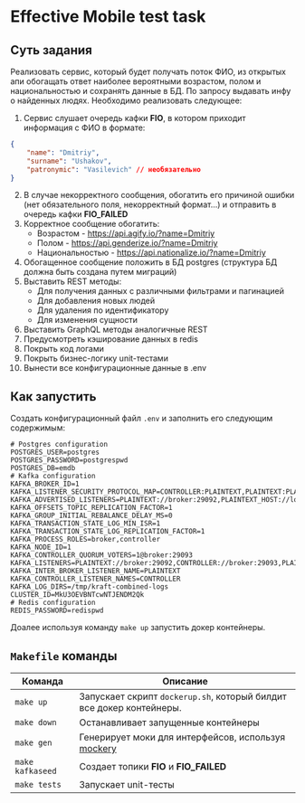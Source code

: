 # Effective Mobile test task

## Суть задания

Реализовать сервис, который будет получать поток ФИО, из открытых апи обогащать
ответ наиболее вероятными возрастом, полом и национальностью и сохранять данные в
БД. По запросу выдавать инфу о найденных людях. Необходимо реализовать следующее:

1. Сервис слушает очередь кафки **FIO**, в котором приходит информация с ФИО в
формате:

```json
{
    "name": "Dmitriy",
    "surname": "Ushakov",
    "patronymic": "Vasilevich" // необязательно
}
```
2. В случае некорректного сообщения, обогатить его причиной ошибки (нет
обязательного поля, некорректный формат...) и отправить в очередь кафки
**FIO_FAILED**
3. Корректное сообщение обогатить:
    - Возрастом - https://api.agify.io/?name=Dmitriy
    - Полом - https://api.genderize.io/?name=Dmitriy
    - Национальностью - https://api.nationalize.io/?name=Dmitriy
4. Обогащенное сообщение положить в БД postgres (структура БД должна быть создана
путем миграций)
5. Выставить REST методы:
    - Для получения данных с различными фильтрами и пагинацией
    - Для добавления новых людей
    - Для удаления по идентификатору
    - Для изменения сущности
6. Выставить GraphQL методы аналогичные REST
7. Предусмотреть кэширование данных в redis
8. Покрыть код логами
9. Покрыть бизнес-логику unit-тестами
10. Вынести все конфигурационные данные в .env

## Как запустить

Создать конфигурационный файл `.env` и заполнить его следующим содержимым:

```shell
# Postgres configuration
POSTGRES_USER=postgres
POSTGRES_PASSWORD=postgrespwd
POSTGRES_DB=emdb
# Kafka configuration
KAFKA_BROKER_ID=1
KAFKA_LISTENER_SECURITY_PROTOCOL_MAP=CONTROLLER:PLAINTEXT,PLAINTEXT:PLAINTEXT,PLAINTEXT_HOST:PLAINTEXT
KAFKA_ADVERTISED_LISTENERS=PLAINTEXT://broker:29092,PLAINTEXT_HOST://localhost:9092
KAFKA_OFFSETS_TOPIC_REPLICATION_FACTOR=1
KAFKA_GROUP_INITIAL_REBALANCE_DELAY_MS=0
KAFKA_TRANSACTION_STATE_LOG_MIN_ISR=1
KAFKA_TRANSACTION_STATE_LOG_REPLICATION_FACTOR=1
KAFKA_PROCESS_ROLES=broker,controller
KAFKA_NODE_ID=1
KAFKA_CONTROLLER_QUORUM_VOTERS=1@broker:29093
KAFKA_LISTENERS=PLAINTEXT://broker:29092,CONTROLLER://broker:29093,PLAINTEXT_HOST://0.0.0.0:9092
KAFKA_INTER_BROKER_LISTENER_NAME=PLAINTEXT
KAFKA_CONTROLLER_LISTENER_NAMES=CONTROLLER
KAFKA_LOG_DIRS=/tmp/kraft-combined-logs
CLUSTER_ID=MkU3OEVBNTcwNTJENDM2Qk
# Redis configuration
REDIS_PASSWORD=redispwd
```

Доалее используя команду `make up` запустить докер контейнеры.

## `Makefile` команды

| Команда 	| Описание 	|
|---	|---	|
| `make up` 	| Запускает скрипт `dockerup.sh`, который билдит все докер контейнеры. 	|
| `make down` 	| Останавливает запущенные контейнеры 	|
| `make gen` 	| Генерирует моки для интерфейсов, используя [mockery](https://github.com/vektra/mockery) 	|
| `make kafkaseed` 	| Создает топики **FIO** и **FIO_FAILED**  	|
| `make tests` 	| Запускает unit-тесты 	|
